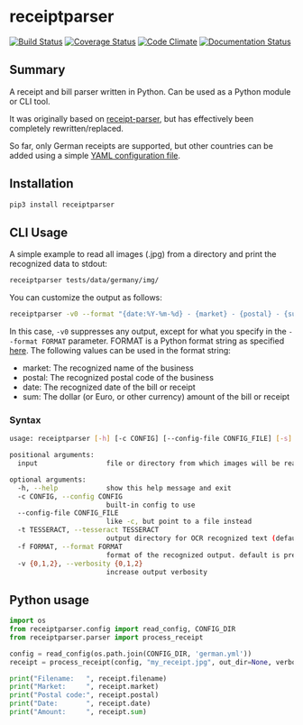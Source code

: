 # receiptparser

[![Build Status](https://travis-ci.org/knipknap/receiptparser.svg?branch=master)](https://travis-ci.org/knipknap/receiptparser)
[![Coverage Status](https://coveralls.io/repos/github/knipknap/receiptparser/badge.svg?branch=master)](https://coveralls.io/github/knipknap/receiptparser?branch=master)
[![Code Climate](https://lima.codeclimate.com/github/knipknap/receiptparser/badges/gpa.svg)](https://lima.codeclimate.com/github/knipknap/receiptparser)
[![Documentation Status](https://readthedocs.org/projects/receiptparser/badge/?version=latest)](http://receiptparser.readthedocs.io/en/latest/?badge=latest)

## Summary

A receipt and bill parser written in Python.
Can be used as a Python module or CLI tool.

It was originally based on [receipt-parser](https://github.com/mre/receipt-parser),
but has effectively been completely rewritten/replaced.

So far, only German receipts are supported, but other countries can
be added using a simple [YAML configuration file](receiptparser/data/configs/germany.yml).

## Installation

```bash
pip3 install receiptparser
```

## CLI Usage

A simple example to read all images (.jpg) from a directory and print the recognized data
to stdout:

```bash
receiptparser tests/data/germany/img/
```

You can customize the output as follows:

```bash
receiptparser -v0 --format "{date:%Y-%m-%d} - {market} - {postal} - {sum}.jpg" tests/data/germany/img/
```

In this case, `-v0` suppresses any output, except for what you specify in the `--format FORMAT`
parameter. FORMAT is a Python format string as specified [here](https://docs.python.org/3.4/library/string.html#format-string-syntax).
The following values can be used in the format string:

- market: The recognized name of the business
- postal: The recognized postal code of the business
- date: The recognized date of the bill or receipt
- sum: The dollar (or Euro, or other currency) amount of the bill or receipt

### Syntax

```bash
usage: receiptparser [-h] [-c CONFIG] [--config-file CONFIG_FILE] [-s] [-t TESSERACT] [-f FORMAT] [-v {0,1,2}] input

positional arguments:
  input                 file or directory from which images will be read

optional arguments:
  -h, --help            show this help message and exit
  -c CONFIG, --config CONFIG
                        built-in config to use
  --config-file CONFIG_FILE
                        like -c, but point to a file instead
  -t TESSERACT, --tesseract TESSERACT
                        output directory for OCR recognized text (default is to discard)
  -f FORMAT, --format FORMAT
                        format of the recognized output. default is pretty-printing
  -v {0,1,2}, --verbosity {0,1,2}
                        increase output verbosity
```

## Python usage

```python
import os
from receiptparser.config import read_config, CONFIG_DIR
from receiptparser.parser import process_receipt

config = read_config(os.path.join(CONFIG_DIR, 'german.yml'))
receipt = process_receipt(config, "my_receipt.jpg", out_dir=None, verbosity=0)

print("Filename:   ", receipt.filename)
print("Market:     ", receipt.market)
print("Postal code:", receipt.postal)
print("Date:       ", receipt.date)
print("Amount:     ", receipt.sum)
```
